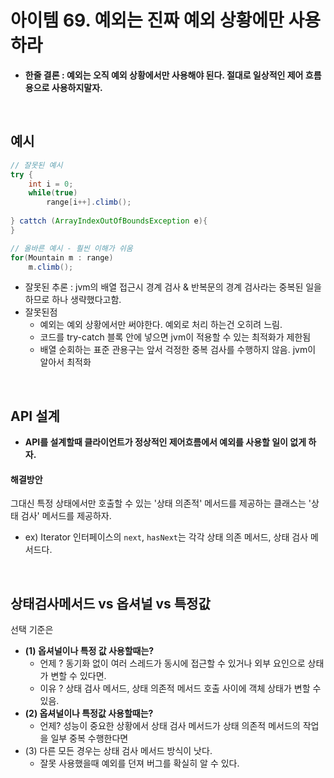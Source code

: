 # 아이템 69. 예외는 진짜 예외 상황에만 사용하라 

- __한줄 결론 : 예외는 오직 예외 상황에서만 사용해야 된다. 절대로 일상적인 제어 흐름용으로 사용하지말자.__

<br/>

## 예시
```java
// 잘못된 예시
try {
    int i = 0;
    while(true)
        range[i++].climb();
    
} cattch (ArrayIndexOutOfBoundsException e){
}
```
```java
// 올바른 예시 - 훨씬 이해가 쉬움
for(Mountain m : range)
    m.climb();
```
- 잘못된 추론 : jvm의 배열 접근시 경계 검사 & 반복문의 경계 검사라는 중복된 일을 하므로 하나 생략했다고함.
- 잘못된점
  - 예외는 예외 상황에서만 써야한다. 예외로 처리 하는건 오히려 느림.
  - 코드를 try-catch 블록 안에 넣으면 jvm이 적용할 수 있는 최적화가 제한됨
  - 배열 순회하는 표준 관용구는 앞서 걱정한 중복 검사를 수행하지 않음. jvm이 알아서 최적화

<br/>

## API 설계
- **API를 설계할때 클라이언트가 정상적인 제어흐름에서 예외를 사용할 일이 없게 하자.**
#### 해결방안
그대신 특정 상태에서만 호출할 수 있는 '상태 의존적' 메서드를 제공하는 클래스는 '상태 검사' 메서드를 제공하자.
  - ex) Iterator 인터페이스의 `next`, `hasNext`는 각각 상태 의존 메서드, 상태 검사 메서드다.

<br/>

## 상태검사메서드 vs 옵셔널 vs 특정값
선택 기준은
- **(1) 옵셔널이나 특정 값 사용할때는?**
  - 언제 ? 동기화 없이 여러 스레드가 동시에 접근할 수 있거나 외부 요인으로 상태가 변할 수 있다면.
  - 이유 ? 상태 검사 메서드, 상태 의존적 메서드 호출 사이에 객체 상태가 변할 수 있음.
- **(2) 옵셔널이나 특정값 사용할때는?**
  - 언제? 성능이 중요한 상황에서 상태 검사 메서드가 상태 의존적 메서드의 작업을 일부 중복 수행한다면
- (3) 다른 모든 경우는 상태 검사 메서드 방식이 낫다.
  - 잘못 사용했을때 예외를 던져 버그를 확실히 알 수 있다.


